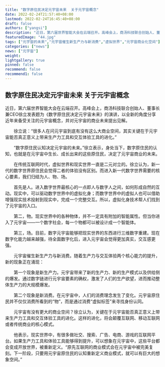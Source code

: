 ```yaml
---
title: "数字原住民决定元宇宙未来  关于元宇宙概念"
date: 2022-02-24T21:57:40+08:00
lastmod: 2022-02-24T16:45:40+08:00
draft: false
authors: ["yangsi"]
description: "近日，第六届世界智能大会在云端召开。高峰会上，商汤科技联合创始人、董事长兼CEO徐立发表题为《数字原住民决定元宇宙未来》的演讲，以全新的角度分享近年来备受关注的元宇宙概念，并对元宇宙的商业未来提出见解。"
featuredImage: "44.jpg"
tags: ["元宇宙的未来","元宇宙催生新生产力与新消费","虚拟世界","元宇宙商业化空间"]
categories: ["news"]
news: ["元宇宙"]
weight: 
lightgallery: true
pinned: false
recommend: false
recommend1: false
---
```


## 数字原住民决定元宇宙未来  关于元宇宙概念

​      近日，第六届世界智能大会在云端召开。高峰会上，商汤科技联合创始人、董事长兼CEO徐立发表题为《数字原住民决定元宇宙未来》的演讲，以全新的角度分享近年来备受关注的元宇宙概念，并对元宇宙的商业未来提出见解。

　　徐立说：“很多人在问元宇宙到底有没有这么大商业空间，其实关键在于元宇宙能否真正意义上带来生产力工具和交互体验工具的进化。”

　　“数字原住民认知决定元宇宙的未来。”徐立表示，身处当下，数字原住民的认知，也就是在元宇宙中生长、成长出来的这些原住民，决定了元宇宙商业的未来。

　　在传统互联网时代，虚拟世界和现实世界一直是二元对立的。徐立认为，新一代的数字世界原住民会觉得二者的体验没有区别。而进入新一代数字世界需要的核心要素，我们归结为人、物、场。

　　首先是人。进入数字世界最核心的一点即人与数字人之间，如何形成自然的互动。现实中，可以驱动数字世界中的虚拟化身；而数字世界中的虚拟人也可以借助增强现实技术投射到现实中，完成一个完整交互。所以，虚拟化身技术帮人们找到了元宇宙的入口。

　　第二，物。现实世界中的各种物体，并不一定具有附加的智能属性。但当你进入了元宇宙——一个数字社会，每一个物都可以被设计成一个智能体。

　　第三，场。目前，数字元宇宙能够把现实世界的东西进行三维数字重建。现在数字化能力越来越强，待全面数字化后，进入元宇宙会觉得更加真实，交互感更强。

　　元宇宙催生新生产力与新消费。随着生产力与交互体验两个核心能力的提升，新的现象正在涌现：

　　第一个现象是新生产力。元宇宙带来了新的生产力、新的生产模式以及供给侧的爆发。通过数字链进行元宇宙要素的确权，激发了人们的生产欲望，进而推动整体生产力的大规模爆发。

　　第二个现象是新消费。在元宇宙中，人们的消费理念发生了变化。元宇宙原住民并不仅仅消费所看到的“物”，而是通过消费“虚拟标签”来寻找身份认同。

　　元宇宙有没有更大的商业空间？徐立认为，关键在于元宇宙能否真正意义上带来生产力工具和交互体验工具的进化。这样的进化，将会颠覆互联网、移动互联网或者传统商业的核心模式。

　　他表示，现实世界中，有很多做社交、搜索、广告、电商、游戏的互联网平台。如果生产力工具和体验工具能够得到提升，可以想象在元宇宙中，这些平台都会变成开放世界，被重新定义。“原先互联网的商业模式会在元宇宙中被完美复刻。下一阶段，只要用元宇宙原住民的认知重新定义商业模式，就可以有巨大的想象空间。”